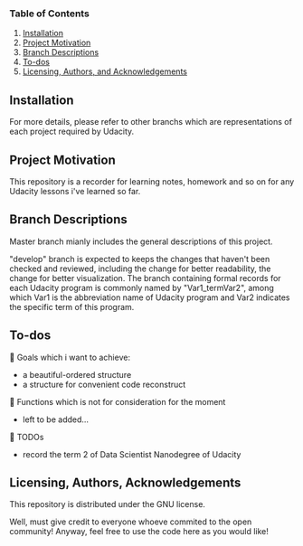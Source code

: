 ### Table of Contents

1. [Installation](#installation)
2. [Project Motivation](#motivation)
3. [Branch Descriptions](#branch)
4. [To-dos](#To-dos)
5. [Licensing, Authors, and Acknowledgements](#licensing)

## Installation <a name="installation"></a>

For more details, please refer to other branchs which are representations of each project required by Udacity.

## Project Motivation<a name="motivation"></a>

This repository is a recorder for learning notes, homework and so on for any Udacity lessons i've learned so far.

## Branch Descriptions <a name="branch"></a>

Master branch mianly includes the general descriptions of this project.

"develop" branch is expected to keeps the changes that haven't been checked and reviewed, including the change for better readability, the change for better visualization. The branch containing formal records for each Udacity program is commonly named by "Var1_termVar2", among which Var1 is the abbreviation name of Udacity program and Var2 indicates the specific term of this program. 

## To-dos<a name="To-dos"></a>

:memo: Goals which i want to achieve:
* a beautiful-ordered structure 
* a structure for convenient code reconstruct

:memo: Functions which is not for consideration for the moment

* left to be added...

:memo: TODOs
* record the term 2 of Data Scientist Nanodegree of Udacity

## Licensing, Authors, Acknowledgements<a name="licensing"></a>

This repository is distributed under the GNU license.

Well, must give credit to everyone whoeve commited to the open community! Anyway, feel free to use the code here as you would like!

